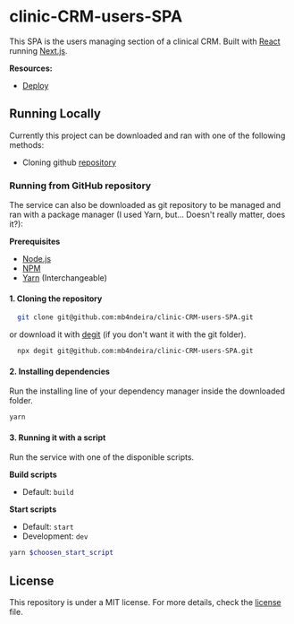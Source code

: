 # clinic-CRM-users-SPA

This SPA is the users managing section of a clinical CRM. Built with [React](https://reactjs.org/) running [Next.js](https://nextjs.org/).

**Resources:**

- [Deploy](https://clinic-crm-users-n3trgae9p-mb4ndeira.vercel.app/users)

## Running Locally

Currently this project can be downloaded and ran with one of the following methods:

- Cloning github [repository](https://github.com/mb4ndeira/clinic-CRM-users-SPA)

### Running from GitHub repository

The service can also be downloaded as git repository to be managed and ran with a package manager (I used Yarn, but... Doesn't really matter, does it?):

**Prerequisites**

- [Node.js](https://nodejs.org/en/)
- [NPM](https://www.npmjs.com/)
- [Yarn](https://yarnpkg.com/) (Interchangeable)

#### 1. Cloning the repository

```bash
  git clone git@github.com:mb4ndeira/clinic-CRM-users-SPA.git
```

or download it with [degit](https://github.com/Rich-Harris/degit) (if you don't want it with the git folder).

```bash
  npx degit git@github.com:mb4ndeira/clinic-CRM-users-SPA.git
```

#### 2. Installing dependencies

Run the installing line of your dependency manager inside the downloaded folder.

```bash
yarn
```

#### 3. Running it with a script

Run the service with one of the disponible scripts.

**Build scripts**

- Default: `build`

**Start scripts**

- Default: `start`
- Development: `dev`

```bash
yarn $choosen_start_script
```

## License

This repository is under a MIT license. For more details, check the [license](LICENSE.md) file.
